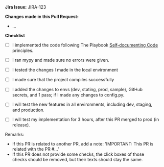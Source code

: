 **Jira Issue:** JIRA-123

**Changes made in this Pull Request:**
- ...

**Checklist**
- [ ] I implemented the code following The Playbook [Self-documenting Code](https://docs.google.com/document/d/1al4e1xaj5olBhyrxoq4vSUw0Y1t8EHvVekOZ1NbZpL8/edit#heading=h.1t3h5sf) principles.
- [ ] I ran mypy and made sure no errors were given.
- [ ] I tested the changes I made in the local environment
- [ ] I made sure that the project compiles successfully
- [ ] I added the changes to envs (dev, stating, prod, sample), GitHub secrets, and 1 pass; if I made any changes to config.py.
- [ ] I will test the new features in all environments, including dev, staging, and production.
- [ ] I will test my implementation for 3 hours, after this PR merged to prod (in release).



Remarks:
- If this PR is related to another PR, add a note: 'IMPORTANT: This PR is related with the PR #...'
- If this PR does not provide some checks, the click boxes of those checks should be removed, but their texts should stay the same.
